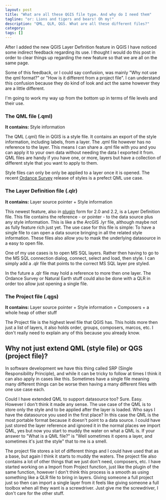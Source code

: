 ```yaml
---
layout: post
title: "What are all these QGIS file type. And why do I need them"
tagline: "or: Lions and tigers and bears! Oh my!"
description: "QML, QLR, QGS. What are all these different files?"
category: 
tags: []
---
```


After I added the new QGIS Layer Definition feature in QGIS I have noticed some indirect feedback regarding its use. I thought I would do this post in order to clear things up regarding the new feature so that we are all on the same page.

Some of this feedback, or I could say confusion, was mainly "Why not use the qml format?" or "How is it different from a project file".  I can understand this confusion because they do kind of look and act the same however they are a little different.

I'm going to work my way up from the bottom up in terms of file levels and their use.

### The QML file (.qml)

**It contains:** Style information

The QML (.qml) file in QGIS is a style file.  It contains an export of the style information, including labels, from a layer.  The .qml file however has no reference to the layer. This means I can share a .qml file with you and you can apply it to your own data without needing the data I exported it from.    QML files are handy if you have one, or more, layers but have a collection of different style that you want to apply to them.

Style files can only be only be applied to a layer once it is opened. The recent [Ordance Survey](http://www.ordnancesurvey.co.uk/blog/2014/03/opening-up-to-qgis-qml-launched-for-os-opendata/) release of styles is a prefect QML use case.

### The Layer Definition file (.qlr)

**It contains:** Layer source pointer + Style information

This newest feature, also in [plugin](http://plugins.qgis.org/plugins/layerdefinitions/) form for 2.0 and 2.2, is a Layer Definition file.  This file contains the reference - or pointer - to the data source plus any style information.  This is like a the ArcGIS .lyr file, although maybe not as fully feature rich just yet.   The use case for this file is simple: To have a single file to can open a data source bringing in all the related style information.  These files also allow you to mask the underlying datasource in a easy to open file. 

One of my use cases is to open MS SQL layers.  Rather then having to go to the MS SQL connection dialog, connect, select and load, then style.  I can simply add a .qlr file that points to the correct MS SQL layer pre styled.

In the future a .qlr file may hold a reference to more then one layer. The Ordance Survey or Natural Earth stuff could also be done with a QLR in order too allow just opening a single file.

### The Project file (.qgs)

**It contains:** Layer source pointer + Style information + Composers + a whole heap of other stuff

The Project file is the highest level file that QGIS has.  This holds more then just a list of layers, it also holds order, groups, composers, marcos, etc.  I don't really need to explain any of this because you already know.


## Why not just extend QML (style file) or QGS (project file)?

In software development we have this thing called SRP (Single Responsibility Principle), and while it can be tricky to follow at times I think it can also apply in cases like this. Sometimes have a single file meaning many different things can be worse then having a many different files with one use case each.  

Could I have extended QML to support datasource too? Sure. Easy. However I don't think it made any sense. The use case of the QML is to store only the style and to be applied after the layer is loaded.  Who says I have the datasource you used in the first place?  In this case the QML is the most portable format because it doesn't point to a data source.  I could have just stored the layer reference and ignored it in the normal places we import QML, yes but now you start to muddy the water on what a QML is.  If your answer to "What is a QML file?" is "Well sometimes it opens a layer, and sometimes it's just the style" that to me is a smell.

The project file stores a lot of different things and I could have used that as a base, but again I think it starts to muddy the waters. The project file also contains a lot of other things that we just don't need, composers, etc.  I have started working on a Import from Project function, just like the plugin of the same function, however I don't think this process is a smooth as using something like a QLR file to bring in layers.  Giving someone a full project just so then can import a single layer from it feels like giving someone a full toolbox when all they want is a screwdriver. Just give me the screwdriver, I don't care for the other stuff.

